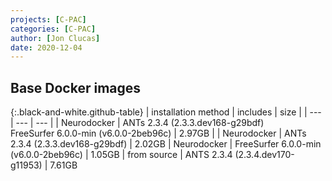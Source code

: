 ```yaml
---
projects: [C-PAC]
categories: [C-PAC]
author: [Jon Clucas]
date: 2020-12-04
---
```

## Base Docker images
<!--more-->

{:.black-and-white.github-table}
| installation method | includes | size |
| --- | --- | --- |
| Neurodocker | ANTs 2.3.4 (2.3.3.dev168-g29bdf)<br/>FreeSurfer 6.0.0-min (v6.0.0-2beb96c) | 2.97GB |
| Neurodocker | ANTs 2.3.4 (2.3.3.dev168-g29bdf) | 2.02GB
| Neurodocker | FreeSurfer 6.0.0-min (v6.0.0-2beb96c) | 1.05GB
| from source | ANTS 2.3.4 (2.3.4.dev170-g11953) | 7.61GB
